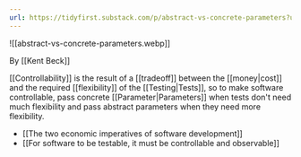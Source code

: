 ```yaml
---
url: https://tidyfirst.substack.com/p/abstract-vs-concrete-parameters?utm_source=substack&utm_medium=email
---
```


![[abstract-vs-concrete-parameters.webp]]

By [[Kent Beck]]

[[Controllability]] is the result of a [[tradeoff]] between the [[money|cost]] and the required [[flexibility]] of the [[Testing|Tests]], so to make software controllable, pass concrete [[Parameter|Parameters]] when tests don't need much flexibility and pass abstract parameters when they need more flexibility.

- [[The two economic imperatives of software development]]
- [[For software to be testable, it must be controllable and observable]]